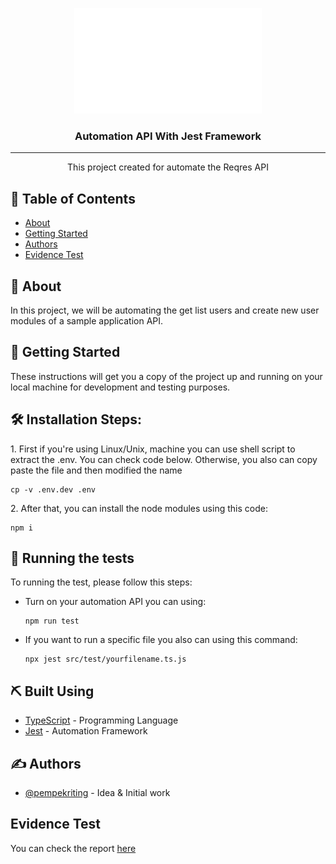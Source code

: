 <p align="center">
  <a href="" rel="noopener">
 <img width=300px height=169px src="resources/reqres_logo.png" alt="Project logo"></a>
</p>

<h3 align="center">Automation API With Jest Framework</h3>

---

<p align="center"> This project created for automate the Reqres API
    <br> 
</p>

## 📝 Table of Contents

- [About](#about)
- [Getting Started](#getting_started)
- [Authors](#authors)
- [Evidence Test](#evidence)

## 🧐 About <a name = "about"></a>

In this project, we will be automating the get list users and create new user modules of a sample application API.

## 🏁 Getting Started <a name = "getting_started"></a>

These instructions will get you a copy of the project up and running on your local machine for development and testing purposes.

<h2>🛠️ Installation Steps:</h2>

<p>1. First if you're using Linux/Unix, machine you can use shell script to extract the .env. You can check code below. Otherwise, you also can copy paste the file and then modified the name</p>

```
cp -v .env.dev .env
```

<p>2. After that, you can install the node modules using this code:</p>

```
npm i
```

## 🔧 Running the tests <a name = "tests"></a>

To running the test, please follow this steps:
- Turn on your automation API you can using:
    ```
    npm run test
    ```
- If you want to run a specific file you also can using this command:
    ```
    npx jest src/test/yourfilename.ts.js
    ```

## ⛏️ Built Using <a name = "built_using"></a>

- [TypeScript](https://www.typescriptlang.org/) - Programming Language
- [Jest](https://jestjs.io/) - Automation Framework

## ✍️ Authors <a name = "authors"></a>

- [@pempekriting](https://github.com/pempekriting) - Idea & Initial work

## Evidence Test <a name = "evidence"></a>
You can check the report [here](https://pempekriting.github.io/pempekriting/reqres_automation_api/reports/results_test.html)